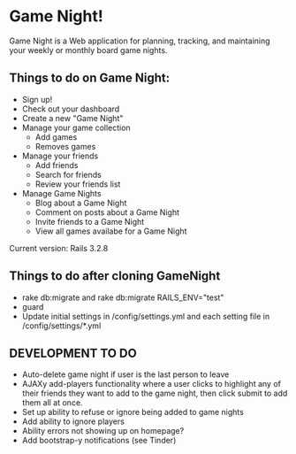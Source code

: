 Game Night!
===========

Game Night is a Web application for planning, tracking, and maintaining your weekly or monthly board game nights.

Things to do on Game Night:
---------------------------

* Sign up!
* Check out your dashboard
* Create a new "Game Night"
* Manage your game collection
    * Add games
    * Removes games
* Manage your friends
    * Add friends
    * Search for friends
    * Review your friends list
* Manage Game Nights
    * Blog about a Game Night
    * Comment on posts about a Game Night
    * Invite friends to a Game Night
    * View all games availabe for a Game Night

Current version: Rails 3.2.8

Things to do after cloning GameNight
--------------------------------------------

* rake db:migrate and rake db:migrate RAILS_ENV="test"
* guard
* Update initial settings in /config/settings.yml and each setting file in /config/settings/*.yml


DEVELOPMENT TO DO
-----------------

* Auto-delete game night if user is the last person to leave
* AJAXy add-players functionality where a user clicks to highlight any of their friends they want to add to the game night, then click submit to add them all at once.
* Set up ability to refuse or ignore being added to game nights
* Add ability to ignore players
* Ability errors not showing up on homepage?
* Add bootstrap-y notifications (see Tinder)
